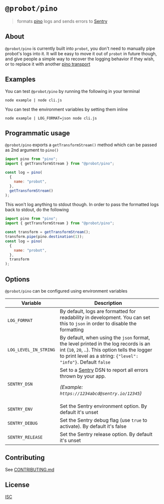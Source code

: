 # `@probot/pino`

> formats [pino](https://github.com/pinojs/pino) logs and sends errors to [Sentry](https://sentry.io)

## About

`@probot/pino` is currently built into `probot`, you don't need to manually pipe probot's logs into it. It will be easy to move it out of `probot` in future though, and give people a simple way to recover the logging behavior if they wish, or to replace it with another [pino transport](https://getpino.io/#/docs/transports)

## Examples

You can test `@probot/pino` by running the following in your terminal

```
node example | node cli.js
```

You can test the environment variables by setting them inline

```
node example | LOG_FORMAT=json node cli.js
```

## Programmatic usage

`@probot/pino` exports a `getTransformStream()` method which can be passed as 2nd argument to `pino()`

```js
import pino from "pino";
import { getTransformStream } from "@probot/pino";

const log = pino(
  {
    name: "probot",
  },
  getTransformStream()
);
```

This won't log anything to stdout though. In order to pass the formatted logs back to stdout, do the following

```js
import pino from "pino";
import { getTransformStream } from "@probot/pino";

const transform = getTransformStream();
transform.pipe(pino.destination(1));
const log = pino(
  {
    name: "probot",
  },
  transform
);
```

## Options

`@probot/pino` can be configured using environment variables

| Variable              | Description                                                                                                                                                                                              |
| --------------------- | -------------------------------------------------------------------------------------------------------------------------------------------------------------------------------------------------------- |
| `LOG_FORMAT`          | By default, logs are formatted for readability in development. You can set this to `json` in order to disable the formatting                                                                             |
| `LOG_LEVEL_IN_STRING` | By default, when using the `json` format, the level printed in the log records is an int (`10`, `20`, ..). This option tells the logger to print level as a string: `{"level": "info"}`. Default `false` |
| `SENTRY_DSN`          | Set to a [Sentry](https://sentry.io/) DSN to report all errors thrown by your app. <p>_(Example: `https://1234abcd@sentry.io/12345`)_</p>                                                                |
| `SENTRY_ENV`          | Set the Sentry environment option. By default it's unset                                                                                                                                                 |
| `SENTRY_DEBUG`        | Set the Sentry debug flag (use `true` to activate). By default it's false                                                                                                                                |
| `SENTRY_RELEASE`      | Set the Sentry release option. By default it's unset                                                                                                                                                     |

## Contributing

See [CONTRIBUTING.md](CONTRIBUTING.md)

## License

[ISC](LICENSE)

```

```
